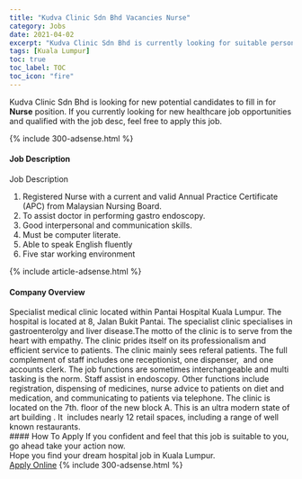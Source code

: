 ```yaml
---
title: "Kudva Clinic Sdn Bhd Vacancies Nurse" 
category: Jobs 
date: 2021-04-02 
excerpt: "Kudva Clinic Sdn Bhd is currently looking for suitable person to fill in the Nurse which positioned at Kuala Lumpur" 
tags: [Kuala Lumpur] 
toc: true 
toc_label: TOC 
toc_icon: "fire" 
--- 
```


<p>Kudva Clinic Sdn Bhd is looking for new potential candidates to fill in for <b>Nurse</b> position. If you currently looking for new healthcare job opportunities and qualified with the job desc, feel free to apply this job.
</p>{% include 300-adsense.html %} 
<div><div><h4>Job Description</h4></div><div><div><span><div>Job Description<ol><li><span>Registered Nurse with a current and valid Annual Practice Certificate (APC) from Malaysian Nursing Board.</span></li><li><span>To assist doctor in performing gastro endoscopy.</span></li><li>Good interpersonal and communication skills.</li><li>Must be computer literate.</li><li>Able to speak English fluently</li><li>Five star working environment</li></ol></div></span></div></div></div> 
{% include article-adsense.html %} 
<div><div><h4>Company Overview</h4></div><div><div><span><div><div>Specialist medical clinic located within Pantai Hospital Kuala Lumpur. The hospital is located at 8, Jalan Bukit Pantai. The specialist clinic specialises in gastroenterolgy and liver disease.The motto of the clinic is to serve from the heart with empathy. The clinic prides itself on its professionalism and efficient service to patients. The clinic mainly sees referal patients. The full complement of staff includes one receptionist, one dispenser,&#160; and one accounts clerk. The job functions are sometimes interchangeable and multi tasking is the norm. Staff assist in endoscopy. Other functions include registration, dispensing of medicines, nurse advice to patients on diet and medication, and communicating to patients via telephone. The clinic is located on the 7th. floor of the new block A. This is an ultra modern state of art building . It&#160; includes nearly 12 retail spaces, including a range of well known restaurants.</div></div></span></div></div></div> 
#### How To Apply 
If you confident and feel that this job is suitable to you, go ahead take your action now. <br/> 
Hope you find your dream hospital job in Kuala Lumpur. <br/> 
<a href="https://www.jobstreet.com.my/en/job/nurse-4524113?jobId=jobstreet-my-job-4524113" class="btn btn--warning" target="_blank" rel="nofollow noopenner">Apply Online</a> 
{% include 300-adsense.html %} 